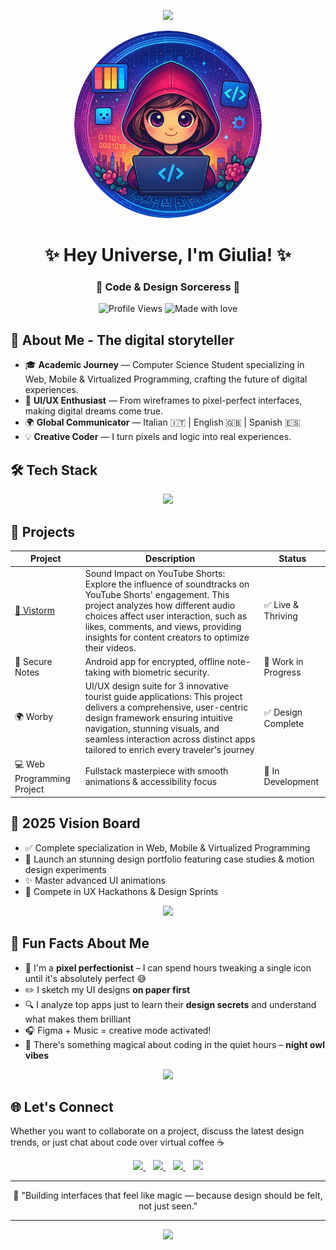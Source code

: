 <p align="center">
  <img src="https://capsule-render.vercel.app/api?type=egg&color=0:14002B,20:291B5F,40:502A92,60:7A36C9,80:FF4772,100:FFDE6A&height=190&section=header&text=Giulia's%20Profile%20&fontSize=26&fontColor=ffffff&animation=fadeIn" />
</p>


<div align="center">
  <img src="https://github.com/queenofh3ll20/test/raw/main/icon2.png" width="300" alt="Giulia Logo" style="border-radius:50%;" />
  
  <h1>✨ Hey Universe, I'm Giulia! ✨</h1>
  <h3>🚀 Code  & Design Sorceress 🎨</h3>
  

<p align="center">
  <img src="https://komarev.com/ghpvc/?username=queenofh3ll20&style=for-the-badge&color=00D9FF" alt="Profile Views"/>
  <img src="https://img.shields.io/badge/Made%20with-love%20%26%20coffee-00D9FF?style=for-the-badge" alt="Made with love"/>
</p>
</div>


## 🌟 About Me - The digital storyteller

- 🎓 **Academic Journey** — Computer Science Student specializing in Web, Mobile & Virtualized Programming, crafting the future of digital experiences.
- 🎨 **UI/UX Enthusiast** — From wireframes to pixel-perfect interfaces, making digital dreams come true.
- 🌍 **Global Communicator** — Italian 🇮🇹 | English 🇬🇧 | Spanish 🇪🇸  
- 💡 **Creative Coder** — I turn pixels and logic into real experiences.


## 🛠️ Tech Stack

<p align="center">
  <img src="https://skillicons.dev/icons?i=java,cpp,c,py,html,css,js,processing,php,laravel,angular,mysql,spring,maven,docker,git,github,figma,photoshop,androidstudio,firebase,elasticsearch,vim,vscode&perline=8&theme=dark" />
</p>


## 🚀 Projects

| Project                                                | Description                                                                                                                                                                                                                                                                          | Status              |
| ------------------------------------------------------ | ------------------------------------------------------------------------------------------------------------------------------------------------------------------------------------------------------------------------------------------------------------------------------------ | ------------------- |
| [🎇 Vistorm](https://github.com/queenofh3ll20/vistorm) | Sound Impact on YouTube Shorts: Explore the influence of soundtracks on YouTube Shorts' engagement. This project analyzes how different audio choices affect user interaction, such as likes, comments, and views, providing insights for content creators to optimize their videos. | ✅ Live & Thriving   |
| 📱 Secure Notes                                        | Android app for encrypted, offline note-taking with biometric security.                                                                                                                                                                                                              | 🔄 Work in Progress |
| 🌍 Worby                                               | UI/UX design suite for 3 innovative tourist guide applications: This project delivers a comprehensive, user-centric design framework ensuring intuitive navigation, stunning visuals, and seamless interaction across distinct apps tailored to enrich every traveler's journey      | ✅ Design Complete   |
| 💻 Web Programming Project                             | Fullstack masterpiece with smooth animations & accessibility focus                                                                                                                                                                                                                   | 🔄 In Development   |


## 🎯 2025 Vision Board

- ✅ Complete specialization in Web, Mobile & Virtualized Programming  
- 🎨 Launch an stunning design portfolio featuring case studies & motion design experiments
- ✨ Master advanced UI animations
- 🚀 Compete in UX Hackathons & Design Sprints

<div align="center">
  <img src="https://capsule-render.vercel.app/api?type=transparent&color=0:E100FF,100:7F00FF&height=100&section=footer&text=Keep%20coding!&fontSize=24&fontColor=00ffff&animation=twinkling" />
</div>


## 🎉 Fun Facts About Me

- 🎨 I'm a **pixel perfectionist** – I can spend hours tweaking a single icon until it's absolutely perfect 😅
- ✏️ I sketch my UI designs **on paper first**
- 🔍 I analyze top apps just to learn their **design secrets** and understand what makes them brilliant
- 🎧 Figma + Music = creative mode activated! 
- 🌙 There's something magical about coding in the quiet hours – **night owl vibes**

<p align="center">
  <img src="https://capsule-render.vercel.app/api?type=venom&color=0:8B00FF,100:DA70D6&height=200&section=header&text=Create%20with%20precision&fontSize=28&fontColor=ffffff&animation=scaleIn" />
</p>

## 🌐 Let's Connect

Whether you want to collaborate on a project, discuss the latest design trends, or just chat about code over virtual coffee ☕

<div align="center">

<a href="https://www.linkedin.com/in/yourprofile" target="_blank">
  <img src="https://skillicons.dev/icons?i=linkedin" />
</a>
&nbsp;&nbsp;
<a href="mailto:contact.me@example.com">
  <img src="https://skillicons.dev/icons?i=gmail" />
</a>
&nbsp;&nbsp;
<a href="https://github.com/queenofh3ll20">
  <img src="https://skillicons.dev/icons?i=github" />
</a>
&nbsp;&nbsp;
<a href="https://discordapp.com/users/giulia#1234">
  <img src="https://skillicons.dev/icons?i=discord" />
</a>

</div>

---

<p align="center">💫 "Building interfaces that feel like magic — because design should be felt, not just seen."</p>

---

<div align="center">
  <img src="https://capsule-render.vercel.app/api?type=slice&color=0:14002B,20:291B5F,40:502A92,60:7A36C9,80:FF4772,100:FFDE6A&height=150&section=footer&text=Thanks%20for%20visiting!&fontSize=20&fontColor=ffffff&animation=blinking" />
</div>

